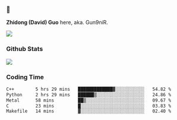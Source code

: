 ### 👋 

**Zhidong (David) Guo** here, aka. Gun9niR.

![](https://komarev.com/ghpvc/?username=Gun9niR&label=Total+Views)

### Github Stats

<img src="https://github-readme-stats.vercel.app/api?username=Gun9niR&count_private=true&show_icons=true&theme=vue-dark&hide_title=true">

### Coding Time

<!--START_SECTION:waka-->

```txt
C++        5 hrs 29 mins   █████████████▓░░░░░░░░░░░   54.82 %
Python     2 hrs 29 mins   ██████▒░░░░░░░░░░░░░░░░░░   24.86 %
Metal      58 mins         ██▒░░░░░░░░░░░░░░░░░░░░░░   09.67 %
C          23 mins         █░░░░░░░░░░░░░░░░░░░░░░░░   03.83 %
Makefile   14 mins         ▓░░░░░░░░░░░░░░░░░░░░░░░░   02.40 %
```

<!--END_SECTION:waka-->
